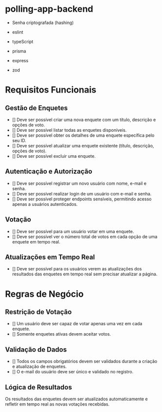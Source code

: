 # polling-app-backend

- Senha criptografada (hashing)

- eslint
- typeScript
- prisma
- express
- zod

# Requisitos Funcionais
## Gestão de Enquetes

- [] Deve ser possível criar uma nova enquete com um título, descrição e opções de voto.
- [] Deve ser possível listar todas as enquetes disponíveis.
- [] Deve ser possível obter os detalhes de uma enquete específica pelo seu ID.
- [] Deve ser possível atualizar uma enquete existente (título, descrição, opções de voto).
- [] Deve ser possível excluir uma enquete.

## Autenticação e Autorização

- [] Deve ser possível registrar um novo usuário com nome, e-mail e senha.
- [] Deve ser possível realizar login de um usuário com e-mail e senha.
- [] Deve ser possível proteger endpoints sensíveis, permitindo acesso apenas a usuários autenticados.
## Votação

- [] Deve ser possível para um usuário votar em uma enquete.
- [] Deve ser possível ver o número total de votos em cada opção de uma enquete em tempo real.

## Atualizações em Tempo Real

- [] Deve ser possível para os usuários verem as atualizações dos resultados das enquetes em tempo real sem precisar atualizar a página.
# Regras de Negócio
## Restrição de Votação

- [] Um usuário deve ser capaz de votar apenas uma vez em cada enquete.
- [] Somente enquetes ativas devem aceitar votos.
## Validação de Dados

- [] Todos os campos obrigatórios devem ser validados durante a criação e atualização de enquetes.
- [] O e-mail do usuário deve ser único e validado no registro.

## Lógica de Resultados

Os resultados das enquetes devem ser atualizados automaticamente e refletir em tempo real as novas votações recebidas.
